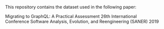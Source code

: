 This repository contains the dataset used in the following paper:

Migrating to GraphQL: A Practical Assessment
26th International Conference Software Analysis, Evolution, and Reengineering (SANER) 2019



